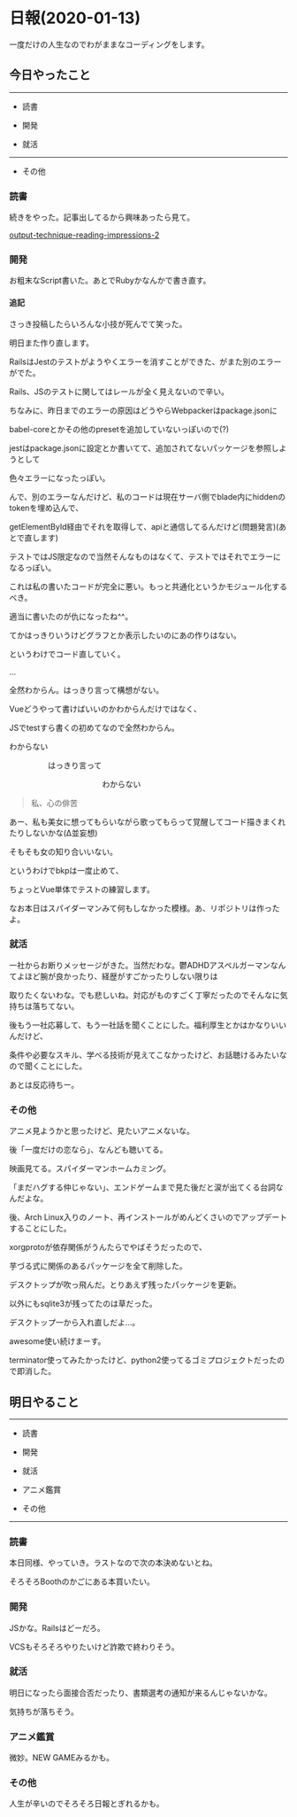 # 日報(2020-01-13)

一度だけの人生なのでわがままなコーディングをします。

## 今日やったこと

---

* 読書

* 開発

* 就活

---

* その他

### 読書

続きをやった。記事出してるから興味あったら見て。

[output-technique-reading-impressions-2](https://blog.londone.net/page?id=126)

### 開発

<script src="https://gist.github.com/wasuken/1b263d50566a8c4cd5691e88621ea68a.js"></script>

お粗末なScript書いた。あとでRubyかなんかで書き直す。

#### 追記

さっき投稿したらいろんな小技が死んでて笑った。

明日また作り直します。

RailsはJestのテストがようやくエラーを消すことができた、がまた別のエラーがでた。

Rails、JSのテストに関してはレールが全く見えないので辛い。

ちなみに、昨日までのエラーの原因はどうやらWebpackerはpackage.jsonに

babel-coreとかその他のpresetを追加していないっぽいので(?)

jestはpackage.jsonに設定とか書いてて、追加されてないパッケージを参照しようとして

色々エラーになったっぽい。

んで、別のエラーなんだけど、私のコードは現在サーバ側でblade内にhiddenのtokenを埋め込んで、

getElementById経由でそれを取得して、apiと通信してるんだけど(問題発言)(あとで直します)

テストではJS限定なので当然そんなものはなくて、テストではそれでエラーになるっぽい。

これは私の書いたコードが完全に悪い。もっと共通化というかモジュール化するべき。

適当に書いたのが仇になったね^^。

てかはっきりいうけどグラフとか表示したいのにあの作りはない。

というわけでコード直していく。

...

全然わからん。はっきり言って構想がない。

Vueどうやって書けばいいのかわからんだけではなく、

JSでtestすら書くの初めてなので全然わからん。

わからない

　　　　　はっきり言って

　　　　　　　　　　　　わからない

> 私、心の俳苦

あー、私も美女に想ってもらいながら歌ってもらって覚醒してコード描きまくれたりしないかな(Δ並妄想)

そもそも女の知り合いいない。

というわけでbkpは一度止めて、

ちょっとVue単体でテストの練習します。

なお本日はスパイダーマンみて何もしなかった模様。あ、リポジトリは作ったよ。

### 就活

一社からお断りメッセージがきた。当然だわな。鬱ADHDアスペルガーマンなんてよほど腕が良かったり、経歴がすごかったりしない限りは

取りたくないわな。でも悲しいね。対応がものすごく丁寧だったのでそんなに気持ちは落ちてない。

後もう一社応募して、もう一社話を聞くことにした。福利厚生とかはかなりいいんだけど、

条件や必要なスキル、学べる技術が見えてこなかったけど、お話聴けるみたいなので聞くことにした。

あとは反応待ちー。

### その他

アニメ見ようかと思ったけど、見たいアニメないな。

後「一度だけの恋なら」、なんども聴いてる。

映画見てる。スパイダーマンホームカミング。

「まだハグする仲じゃない」、エンドゲームまで見た後だと涙が出てくる台詞なんだよな。

後、Arch Linux入りのノート、再インストールがめんどくさいのでアップデートすることにした。

xorgprotoが依存関係がうんたらでやばそうだったので、

芋づる式に関係のあるパッケージを全て削除した。

デスクトップが吹っ飛んだ。とりあえず残ったパッケージを更新。

以外にもsqlite3が残ってたのは草だった。

デスクトップ一から入れ直しだよ...。

awesome使い続けまーす。

terminator使ってみたかったけど、python2使ってるゴミプロジェクトだったので即消した。

## 明日やること

---

* 読書

* 開発

* 就活

* アニメ鑑賞

* その他

---

### 読書

本日同様、やっていき。ラストなので次の本決めないとね。

そろそろBoothのかごにある本買いたい。

### 開発

JSかな。Railsはどーだろ。

VCSもそろそろやりたいけど詐欺で終わりそう。

### 就活

明日になったら面接合否だったり、書類選考の通知が来るんじゃないかな。

気持ちが落ちそう。

### アニメ鑑賞

微妙。NEW GAMEみるかも。

### その他

人生が辛いのでそろそろ日報とぎれるかも。
